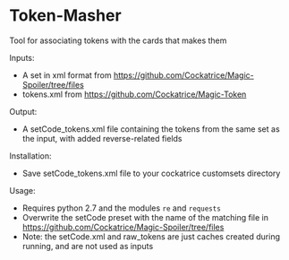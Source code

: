 # Token-Masher
Tool for associating tokens with the cards that makes them

Inputs:
  * A set in xml format from https://github.com/Cockatrice/Magic-Spoiler/tree/files
  * tokens.xml from https://github.com/Cockatrice/Magic-Token
  
Output:
  * A setCode_tokens.xml file containing the tokens from the same set as the input, with added reverse-related fields

Installation:
  * Save setCode_tokens.xml file to your cockatrice customsets directory

Usage:
  * Requires python 2.7 and the modules `re` and `requests`
  * Overwrite the setCode preset with the name of the matching file in https://github.com/Cockatrice/Magic-Spoiler/tree/files
  * Note: the setCode.xml and raw_tokens are just caches created during running, and are not used as inputs
